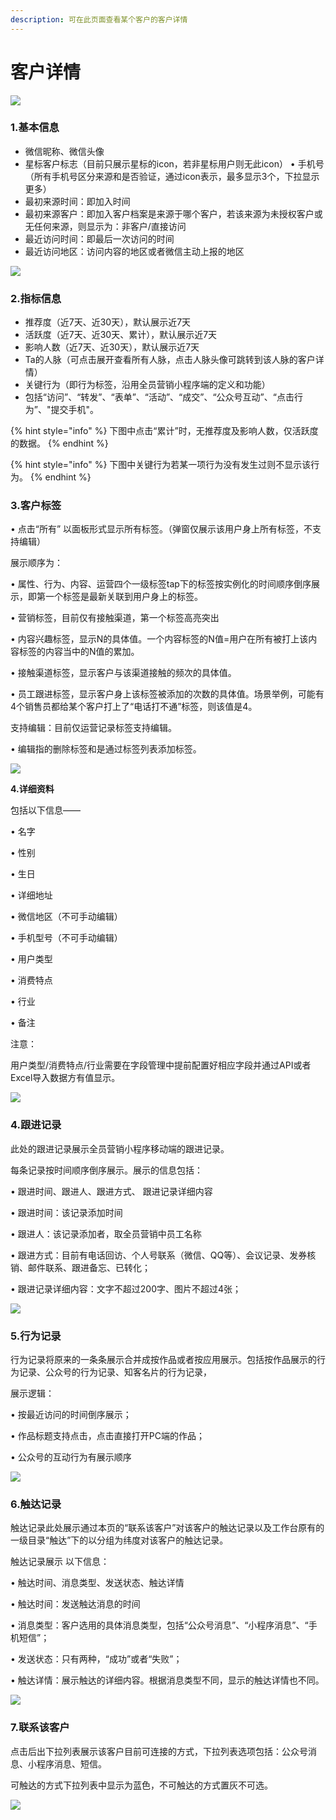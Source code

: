 ```yaml
---
description: 可在此页⾯查看某个客户的客户详情
---
```


# 客户详情

![](../.gitbook/assets/image%20%28248%29.png)

### **1.基本信息**

* 微信昵称、微信头像
* 星标客户标志（⽬前只展示星标的icon，若⾮星标⽤户则⽆此icon） • ⼿机号（所有⼿机号区分来源和是否验证，通过icon表示，最多显示3个，下拉显示更多）
* 最初来源时间：即加⼊时间
* 最初来源客户：即加⼊客户档案是来源于哪个客户，若该来源为未授权客户或无任何来源，则显示为：非客户/直接访问
* 最近访问时间：即最后一次访问的时间
* 最近访问地区：访问内容的地区或者微信主动上报的地区

![](../.gitbook/assets/image%20%288%29.png)

### **2.指标信息**

* 推荐度（近7天、近30天），默认展示近7天
*  活跃度（近7天、近30天、累计），默认展示近7天
*  影响⼈数（近7天、近30天），默认展示近7天
* Ta的⼈脉（可点击展开查看所有⼈脉，点击⼈脉头像可跳转到该⼈脉的客户详情）
* 关键⾏为（即⾏为标签，沿⽤全员营销⼩程序端的定义和功能）
* 包括“访问”、“转发”、“表单”、“活动”、“成交”、“公众号互动”、“点击⾏为”、"提交⼿机"。

{% hint style="info" %}
下图中点击“累计”时，⽆推荐度及影响⼈数，仅活跃度的数据。
{% endhint %}

{% hint style="info" %}
下图中关键⾏为若某⼀项⾏为没有发⽣过则不显示该⾏为。
{% endhint %}

### **3.客户标签**

• 点击“所有” 以⾯板形式显示所有标签。（弹窗仅展示该⽤户身上所有标签，不⽀持编辑）

展示顺序为：

• 属性、⾏为、内容、运营四个⼀级标签tap下的标签按实例化的时间顺序倒序展示，即第⼀个标签是最新关联到⽤户身上的标签。

• 营销标签，⽬前仅有接触渠道，第⼀个标签⾼亮突出

• 内容兴趣标签，显示N的具体值。⼀个内容标签的N值=⽤户在所有被打上该内容标签的内容当中的N值的累加。

• 接触渠道标签，显示客户与该渠道接触的频次的具体值。

• 员⼯跟进标签，显示客户身上该标签被添加的次数的具体值。场景举例，可能有4个销售员都给某个客户打上了“电话打不通”标签，则该值是4。

⽀持编辑：⽬前仅运营记录标签⽀持编辑。

• 编辑指的删除标签和是通过标签列表添加标签。

![](../.gitbook/assets/image%20%28133%29.png)

**4.详细资料**

包括以下信息——

• 名字

• 性别

• 生日

• 详细地址

• 微信地区（不可⼿动编辑）

• ⼿机型号（不可⼿动编辑）

• ⽤户类型

• 消费特点

• 行业

• 备注

注意：

⽤户类型/消费特点/⾏业需要在字段管理中提前配置好相应字段并通过API或者Excel导⼊数据⽅有值显示。

![](../.gitbook/assets/image%20%2824%29.png)

### **4.跟进记录**

此处的跟进记录展示全员营销⼩程序移动端的跟进记录。

每条记录按时间顺序倒序展示。展示的信息包括：

• 跟进时间、跟进⼈、跟进方式、 跟进记录详细内容

• 跟进时间：该记录添加时间

• 跟进⼈：该记录添加者，取全员营销中员⼯名称

• 跟进方式：⽬前有电话回访、个⼈号联系（微信、QQ等）、会议记录、发券核销、邮件联系、跟进备忘、已转化；

• 跟进记录详细内容：⽂字不超过200字、图⽚不超过4张；

![](../.gitbook/assets/image%20%28275%29.png)

### **5.行为记录**

⾏为记录将原来的⼀条条展示合并成按作品或者按应⽤展示。包括按作品展示的⾏为记录、公众号的⾏为记录、知客名⽚的⾏为记录，

展示逻辑：

• 按最近访问的时间倒序展示；

• 作品标题⽀持点击，点击直接打开PC端的作品；

• 公众号的互动⾏为有展示顺序

![](../.gitbook/assets/image%20%28269%29.png)

### **6.触达记录**

触达记录此处展示通过本⻚的“联系该客户”对该客户的触达记录以及⼯作台原有的⼀级⽬录“触达”下的以分组为纬度对该客户的触达记录。

触达记录展示 以下信息：

• 触达时间、消息类型、发送状态、触达详情

• 触达时间：发送触达消息的时间

• 消息类型：客户选⽤的具体消息类型，包括“公众号消息”、“⼩程序消息”、“⼿机短信”；

• 发送状态：只有两种，“成功”或者“失败”；

• 触达详情：展示触达的详细内容。根据消息类型不同，显示的触达详情也不同。

![](../.gitbook/assets/image%20%28357%29.png)

### **7.联系该客户**

点击后出下拉列表展示该客户⽬前可连接的⽅式，下拉列表选项包括：公众号消息、⼩程序消息、短信。

可触达的⽅式下拉列表中显示为蓝⾊，不可触达的⽅式置灰不可选。

![](../.gitbook/assets/image%20%28239%29.png)

